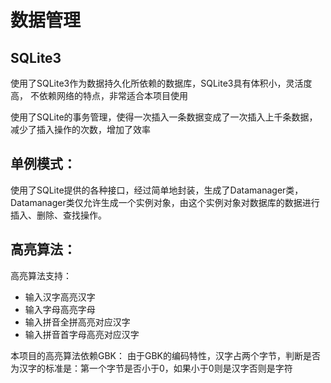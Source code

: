 


# 数据管理


## SQLite3

使用了SQLite3作为数据持久化所依赖的数据库，SQLite3具有体积小，灵活度高， 不依赖网络的特点，非常适合本项目使用

使用了SQLite的事务管理，使得一次插入一条数据变成了一次插入上千条数据，减少了插入操作的次数，增加了效率
## 单例模式：

使用了SQLite提供的各种接口，经过简单地封装，生成了Datamanager类，Datamanager类仅允许生成一个实例对象，由这个实例对象对数据库的数据进行插入、删除、查找操作。
## 高亮算法：
高亮算法支持：

 - 输入汉字高亮汉字
 - 输入字母高亮字母
 - 输入拼音全拼高亮对应汉字
 - 输入拼音首字母高亮对应汉字

本项目的高亮算法依赖GBK：
由于GBK的编码特性，汉字占两个字节，判断是否为汉字的标准是：第一个字节是否小于0，如果小于0则是汉字否则是字符

